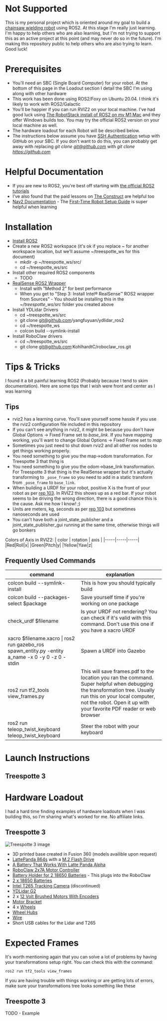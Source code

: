 # Not Supported
This is my personal project which is oriented around my goal to build a [chainsaw wielding robot](https://www.chriskohlhardt.com/forest-thinning-robots) using ROS2. At this stage I'm really just learning. I'm happy to help others who are also learning, but I'm not trying to support this as an active project at this point (and may never do so in the future). I'm making this repository public to help others who are also trying to learn. Good luck!

# Prerequisites

- You'll need an SBC (Single Board Computer) for your robot. At the bottom of this page in the Loadout section I detail the SBC I'm using along with other hardware
- This work has been done using ROS2/Foxy on Ubuntu 20.04. I think it's likely to work with ROS2/Galactic
- You'll be happier if you can run RVIZ2 on your local machine. I've had good luck using [The RobotStack install of ROS2 on my M1 Mac](https://github.com/RoboStack/ros-galactic) and they offer Windows builds too. You may try the official ROS2 version on your local machine as well. 
- The hardware loadout for each Robot will be described below. 
- The instructions below assume you have [SSH Authentication](https://docs.github.com/en/authentication/connecting-to-github-with-ssh) setup with GitHub on your SBC. If you don't want to do this, you can probably get away with replacing *git clone git@github.com* with *git clone https://github.com*

# Helpful Documentation

- If you are new to ROS2, you're best off starting with [the official ROS2 tutorials](https://docs.ros.org/en/foxy/Tutorials.html)
- I've also found that the paid lessons on [The Construct](https://www.theconstructsim.com) are helpful too
- [Nav2 Documentation](https://navigation.ros.org) - The [First-Time Robot Setup Guide](https://navigation.ros.org/setup_guides/index.html) is super helpful when learning

# Installation

- [Install ROS2](https://docs.ros.org/en/foxy/Installation.html)
- Create a new ROS2 workspace (it's ok if you replace ~ for another workspace location, but we'll assume ~/treespotte_ws for this document)
  - mkdir -p ~/treespotte_ws/src/
  - cd ~/treespotte_ws/src
- Install other required ROS2 components
  - TODO 
- [RealSense ROS2 Wrapper](https://github.com/IntelRealSense/realsense-ros/tree/ros2) 
  - Install with "Method 2" for best performance
  - When you get to "Step 3: Install Intel® RealSense™ ROS2 wrapper from Sources" - You should be installing this in the *~/treespotte_ws/src* folder you created above
- Install YDLidar Drivers
  - cd ~treespotte_ws/src
  - git clone git@github.com/yangfuyuan/ydlidar_ros2
  - cd ~/treespotte_ws
  - colcon build --symlink-install 
- Install RoboClaw drivers
  - cd ~/treespotte_ws/src
  - git clone git@github.com:KohlhardtC/roboclaw_ros.git

# Tips & Tricks

I found it a bit painful learning ROS2 (Probably because I tend to skim documentation). Here are some tips that I wish were front and center as I was learning

## Tips

- rviz2 has a learning curve. You'll save yourself some hassle if you use the rviz2 configuration file included in this repository
- If you can't see anything in rviz2, it might be because you don't have Global Options -> Fixed Frame set to *base_link*. If you have mapping working, you'll want to change Global Options -> Fixed Frame set to *map*
- Sometimes you just need to shut down rviz2 and all other ros nodes to get things working properly. 
- You need something to give you the map->odom transformation. For Treespotte 3 that thing is 
- You need something to give you the odom->base_link transformation. For Treespotte 3 that thing is the RealSense wrapper but it's actually transforming to `_pose_frame` so you need to add in a static transform from `_pose_frame` to `base_link`.  
- When building a URDF for your robot, positive X is the front of your robot as per [rep 103](https://www.ros.org/reps/rep-0103.html). In RVIZ2 this shows up as a red bar. If your robot seems to be driving the wrong direction, there is a good chance this is the cause. Ask me how I know! ;)
- Units are meters, kg, seconds as per [rep 103](https://www.ros.org/reps/rep-0103.html) but sometimes nanoseconds are used
- You can't have both a joint_state_publisher and a joint_state_publisher_gui running at the same time, otherwise things will go bonkers


Colors of Axis in RVIZ2:
| color | rotation | axis |
|-----|-----|-----|
|Red|Roll|x|
|Green|Pitch|y|
|Yellow|Yaw|z|

## Frequently Used Commands

| command | explanation |
|--------|------------|
| colcon build --symlink-install | This is how you should typically build |
| colcon build --packages-select $package | Save yourself time if you're working on one package |
| check_urdf $filename | Is your URDF not rendering? You can check if it's valid with this command. Don't use this one if you have a xacro URDF |
| xacro $filename.xacro \| ros2 run gazebo_ros spawn_entity.py -entity a_name -x 0 -y 0 -z 0 -stdin | Spawn a URDF into Gazebo |
| ros2 run tf2_tools view_frames.py | This will save frames.pdf to the location you ran the command. Super helpful when debugging the transformation tree. Usually run this on your local computer, not the robot. Open it up with your favorite PDF reader or web browser |
| ros2 run teleop_twist_keyboard teleop_twist_keyboard | Steer the robot with your keyboard |

# Launch Instructions

## Treespotte 3

# Hardware Loadout

I had a hard time finding examples of hardware loadouts when I was building this, so I'm sharing what's worked for me. No affiliate links. 

## Treespotte 3

![Treespotte 3 image](https://images.squarespace-cdn.com/content/v1/5e94fa70eb55292a277cc50a/f9326c01-3478-4c79-aa75-34e213347d10/IMG_0231.jpeg)

- 3D printed base created in Fusion 360 (models availible upon request)
- [LattePanda 864s](https://www.lattepanda.com/products/lattepanda-alpha-864s.html) with a [M.2 Flash Drive](https://www.amazon.com/gp/product/B08GL575DB/ref=ppx_yo_dt_b_search_asin_title?ie=UTF8&th=1)
- [A Battery That Works With Latte Panda Alpha](https://www.youtube.com/watch?v=q9cP0_2gwfs) 
- [RoboClaw 2x7A Motor Controller](https://www.basicmicro.com/Roboclaw-2x7A-Motor-Controller_p_55.html)
- [Battery Holder for 2 18650 Batteries](https://www.amazon.com/Ltvystore-Plastic-Battery-Batteries-Container/dp/B08MWMJ179/ref=sr_1_3?crid=3OOQFMPHI0LB6&keywords=2x%2B18650%2Bbattery%2Bholder&qid=1646693678&sprefix=2x18650%2Bbattery%2Bholder%2Caps%2C166&sr=8-3&th=1) - This plugs into the RoboClaw
- [2 x 18650 Batteries](https://www.batteryjunction.com)
- [Intel T265 Tracking Camera](https://www.intelrealsense.com/tracking-camera-t265/) (discontinued)
- [YDLidar G2](https://www.ydlidar.com/products/view/1.html)
- 2 x [12 Volt Brushed Motors With Encoders](https://www.robotshop.com/en/12v-dc-motor-251rpm-encoder.html)
- [Motor Bracket](https://www.robotshop.com/en/pololu-37d-mm-metal-gearmotor-bracket.html)
- 4 x [Wheels](https://www.robotshop.com/en/pololu-wheel-90-10mm-black-pair.html)
- [Wheel Hubs](https://www.robotshop.com/en/pololu-universal-aluminum-6mm-mounting-hubs-4-40.html)
- [Wire](https://www.amazon.com/gp/product/B088KQFHV7/ref=ppx_yo_dt_b_asin_title_o05_s00?ie=UTF8&psc=1)
- Short USB cables for the Lidar and T265

# Expected Frames

It's worth mentioning again that you can solve a lot of problems by having your transformations setup right. You can check this with the command:

`ros2 run tf2_tools view_frames`

If you are having trouble with things working or are getting lots of errors, make sure your transformations tree looks something like these

## Treespotte 3

TODO - Example


